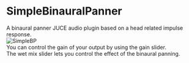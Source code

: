 # SimpleBinauralPanner
A binaural panner JUCE audio plugin based on a head related impulse response. <br/>
![SimpleBP](https://user-images.githubusercontent.com/18545207/55284282-79071e00-5341-11e9-87eb-f1e5662167c8.png) <br/>
You can control the gain of your output by using the gain slider. <br/>
The wet mix slider lets you control the effect of the binaural panning. <br/>


